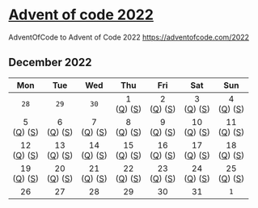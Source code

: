 # [Advent of code 2022](https://adventofcode.com/2022)

AdventOfCode to Advent of Code 2022 https://adventofcode.com/2022

## December 2022
|Mon|Tue|Wed|Thu|Fri|Sat|Sun|
|:-:|:-:|:-:|:-:|:-:|:-:|:-:|
| ```28```| ```29```|```30```| 1 <br />([Q](https://adventofcode.com/2022/day/1)) ([S](AdventOfCode/Day01.cs)) |  2 <br />([Q](https://adventofcode.com/2022/day/2)) ([S](AdventOfCode/Day02.cs)) | 3 <br />([Q](https://adventofcode.com/2022/day/3)) ([S](AdventOfCode/Day03.cs))  | 4 <br />([Q](https://adventofcode.com/2022/day/4)) ([S](AdventOfCode/Day04.cs))  |
|5 <br />([Q](https://adventofcode.com/2022/day/5)) ([S](AdventOfCode/Day05.cs))|6 <br />([Q](https://adventofcode.com/2022/day/6)) ([S](AdventOfCode/Day06.cs))| 7 <br />([Q](https://adventofcode.com/2022/day/7)) ([S](AdventOfCode/Day07.cs)) |  8 <br />([Q](https://adventofcode.com/2022/day/8)) ([S](AdventOfCode/Day08.cs)) | 9 <br />([Q](https://adventofcode.com/2022/day/09)) ([S](AdventOfCode/Day09.cs))  | 10 <br />([Q](https://adventofcode.com/2022/day/11)) ([S](AdventOfCode/Day10.cs))  | 11 <br />([Q](https://adventofcode.com/2022/day/11)) ([S](AdventOfCode/Day11.cs))  |
|12 <br />([Q](https://adventofcode.com/2022/day/12)) ([S](AdventOfCode/Day12.cs))|13 <br />([Q](https://adventofcode.com/2022/day/13)) ([S](AdventOfCode/Day13.cs))| 14 <br />([Q](https://adventofcode.com/2022/day/14)) ([S](AdventOfCode/Day14.cs)) |  15 <br />([Q](https://adventofcode.com/2022/day/15)) ([S](AdventOfCode/Day15.cs)) | 16 <br />([Q](https://adventofcode.com/2022/day/16)) ([S](AdventOfCode/Day16.cs))  | 17 <br />([Q](https://adventofcode.com/2022/day/17)) ([S](AdventOfCode/Day17.cs))  | 18 <br />([Q](https://adventofcode.com/2022/day/18)) ([S](AdventOfCode/Day18.cs))  |
|19 <br />([Q](https://adventofcode.com/2022/day/19)) ([S](AdventOfCode/Day19.cs))|20 <br />([Q](https://adventofcode.com/2022/day/20)) ([S](AdventOfCode/Day20.cs))| 21 <br />([Q](https://adventofcode.com/2022/day/21)) ([S](AdventOfCode/Day21.cs)) |  22 <br />([Q](https://adventofcode.com/2022/day/22)) ([S](AdventOfCode/Day22.cs)) | 23 <br />([Q](https://adventofcode.com/2022/day/23)) ([S](AdventOfCode/Day23.cs))  | 24 <br />([Q](https://adventofcode.com/2022/day/24)) ([S](AdventOfCode/Day24.cs))  | 25 <br />([Q](https://adventofcode.com/2022/day/25)) ([S](AdventOfCode/Day25.cs)) |
| 26 | 27 | 28 | 29 |  30 | 31  | ```1```|
